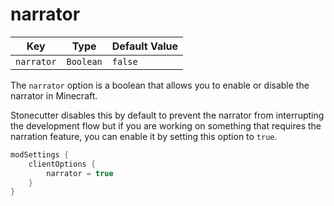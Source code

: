# narrator

| Key        | Type      | Default Value |
|------------|-----------|---------------|
| `narrator` | `Boolean` | `false`       |

The `narrator` option is a boolean that allows you to enable or disable the narrator in Minecraft.

Stonecutter disables this by default to prevent the narrator from interrupting the development flow but if you
are working on something that requires the narration feature, you can enable it by setting this option to `true`.

```kotlin title='build.gradle.kts'
modSettings {
    clientOptions {
        narrator = true
    }
}
```
